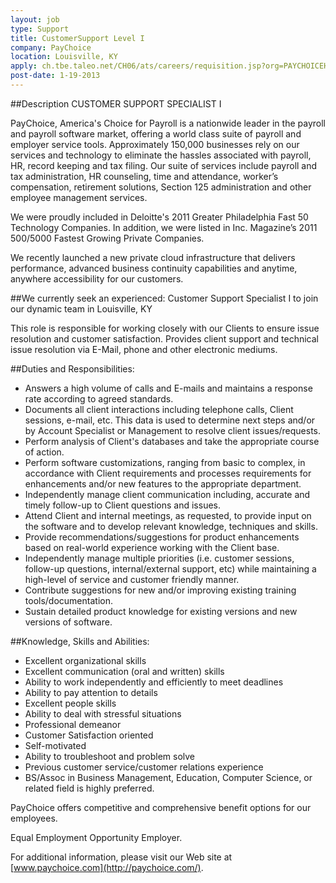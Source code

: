 ```yaml
---
layout: job
type: Support
title: CustomerSupport Level I
company: PayChoice
location: Louisville, KY
apply: ch.tbe.taleo.net/CH06/ats/careers/requisition.jsp?org=PAYCHOICEHR&cws=1&rid=143
post-date: 1-19-2013
--- 
```


##Description
CUSTOMER SUPPORT SPECIALIST I

PayChoice, America's Choice for Payroll is a nationwide leader in the payroll and payroll software market, offering a world class suite of payroll and employer service tools. Approximately 150,000 businesses rely on our services and technology to eliminate the hassles associated with payroll, HR, record keeping and tax filing. Our suite of services include payroll and tax administration, HR counseling, time and attendance, worker’s compensation, retirement solutions, Section 125 administration and other employee management services.

We were proudly included in Deloitte's 2011 Greater Philadelphia Fast 50 Technology Companies. In addition, we were listed in Inc. Magazine’s 2011  500/5000 Fastest Growing Private Companies.

We recently launched a new private cloud infrastructure that delivers performance, advanced business continuity capabilities and anytime, anywhere accessibility for our customers.

##We currently seek an experienced:
Customer Support Specialist I to join our dynamic team in Louisville, KY

This role is responsible for working closely with our Clients to ensure issue resolution and customer satisfaction. Provides client support and technical issue resolution via E-Mail, phone and other electronic mediums.

##Duties and Responsibilities: 
 

* Answers a high volume of calls and E-mails and maintains a response rate according to agreed standards.
* Documents all client interactions including telephone calls, Client sessions, e-mail, etc. This data is used to determine next steps and/or by Account Specialist or Management to resolve client issues/requests.
* Perform analysis of Client's databases and take the appropriate course of action.
* Perform software customizations, ranging from basic to complex, in accordance with Client requirements and processes requirements for enhancements and/or new features to the appropriate department.
* Independently manage client communication including, accurate and timely follow-up to Client questions and issues.
* Attend Client and internal meetings, as requested, to provide input on the software and to develop relevant knowledge, techniques and skills.
* Provide recommendations/suggestions for product enhancements based on real-world experience working with the Client base.
* Independently manage multiple priorities (i.e. customer sessions, follow-up questions, internal/external support, etc) while maintaining a high-level of service and customer friendly manner.
* Contribute suggestions for new and/or improving existing training tools/documentation.
* Sustain detailed product knowledge for existing versions and new versions of software.

##Knowledge, Skills and Abilities:
* Excellent organizational skills
* Excellent communication (oral and written) skills
* Ability to work independently and efficiently to meet deadlines
* Ability to pay attention to details
* Excellent people skills
* Ability to deal with stressful situations
* Professional demeanor
* Customer Satisfaction oriented
* Self-motivated
* Ability to troubleshoot and problem solve
* Previous customer service/customer relations experience  
* BS/Assoc  in Business Management, Education, Computer Science, or related field is highly preferred.
 
             
PayChoice offers competitive and comprehensive benefit options for our employees.

Equal Employment Opportunity Employer.

For additional information, please visit our Web site at [www.paychoice.com](http://paychoice.com/).